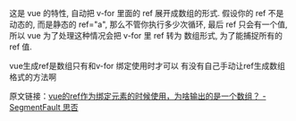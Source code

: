



这是 vue 的特性, 自动把 v-for 里面的 ref 展开成数组的形式. 假设你的 ref 不是动态的, 而是静态的 ref="a", 那么不管你执行多少次循环, 最后 ref 只会有一个值, 所以 vue 为了处理这种情况会把 v-for 里 ref 转为 数组形式, 为了能捕捉所有的 ref 值.



vue生成ref是数组只有和v-for 绑定使用时才可以 有没有自己手动让ref生成数组格式的方法啊





原文链接：[vue的ref作为绑定元素的时候使用，为啥输出的是一个数组？ - SegmentFault 思否](https://segmentfault.com/q/1010000016268895/)